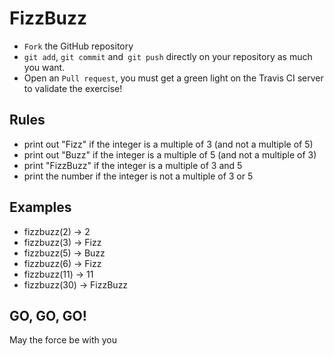 # FizzBuzz

* `Fork` the GitHub repository
* `git add`, `git commit` and` git push` directly on your repository as much you want.
* Open an `Pull request`, you must get a green light on the Travis CI server to validate the exercise!

## Rules

* print out "Fizz" if the integer is a multiple of 3 (and not a multiple of 5)
* print out "Buzz" if the integer is a multiple of 5 (and not a multiple of 3)
* print "FizzBuzz" if the integer is a multiple of 3 and 5
* print the number if the integer is not a multiple of 3 or 5

## Examples

* fizzbuzz(2) -> 2
* fizzbuzz(3) -> Fizz
* fizzbuzz(5) -> Buzz
* fizzbuzz(6) -> Fizz
* fizzbuzz(11) -> 11
* fizzbuzz(30) -> FizzBuzz

## GO, GO, GO!

May the force be with you
